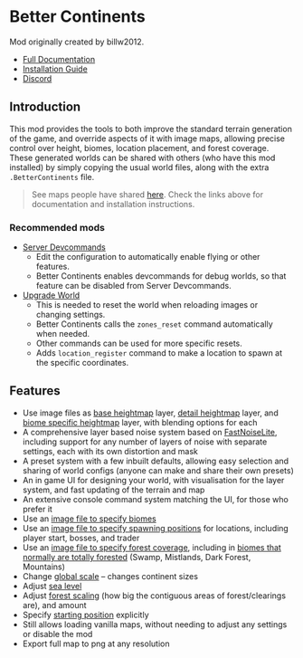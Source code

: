 # Better Continents

Mod originally created by billw2012.

- [Full Documentation](https://billw2012.github.io/BetterContinents-Docs/introduction.html)
- [Installation Guide](https://billw2012.github.io/BetterContinents-Docs/setup-guide.html)
- [Discord](https://discord.gg/3XW8ZntYzN)

## Introduction

This mod provides the tools to both improve the standard terrain generation of the game, and override aspects of it with image maps, allowing precise control over height, biomes, location placement, and forest coverage.  
These generated worlds can be shared with others (who have this mod installed) by simply copying the usual world files, along with the extra `.BetterContinents` file.  

> See maps people have shared [here](https://www.nexusmods.com/valheim/mods/categories/13/).
> Check the links above for documentation and installation instructions.

### Recommended mods

- [Server Devcommands](https://valheim.thunderstore.io/package/JereKuusela/Server_devcommands/)
  - Edit the configuration to automatically enable flying or other features.
  - Better Continents enables devcommands for debug worlds, so that feature can be disabled from Server Devcommands.
- [Upgrade World](https://valheim.thunderstore.io/package/JereKuusela/Upgrade_World/)
  - This is needed to reset the world when reloading images or changing settings.
  - Better Continents calls the `zones_reset` command automatically when needed.
  - Other commands can be used for more specific resets.
  - Adds `location_register` command to make a location to spawn at the specific coordinates.

## Features

- Use image files as [base heightmap](https://billw2012.github.io/BetterContinents-Docs/settings/heightmap.html#heightmap-file) layer, [detail heightmap](https://billw2012.github.io/BetterContinents-Docs/settings/flatmap.html#flatmap-file) layer, and [biome specific heightmap](https://billw2012.github.io/BetterContinents-Docs/settings/roughmap.html#roughmap-file) layer, with blending options for each
- A comprehensive layer based noise system based on [FastNoiseLite](https://github.com/Auburn/FastNoise), including support for any number of layers of noise with separate settings, each with its own distortion and mask
- A preset system with a few inbuilt defaults, allowing easy selection and sharing of world configs (anyone can make and share their own presets)
- An in game UI for designing your world, with visualisation for the layer system, and fast updating of the terrain and map
- An extensive console command system matching the UI, for those who prefer it
- Use an [image file to specify biomes](https://billw2012.github.io/BetterContinents-Docs/settings/biomemap.html#biomemap-file)
- Use an [image file to specify spawning positions](https://billw2012.github.io/BetterContinents-Docs/settings/spawnmap.html#spawnmap-file) for locations, including player start, bosses, and trader
- Use an [image file to specify forest coverage](https://billw2012.github.io/BetterContinents-Docs/settings/forest.html#forestmap-file), including in [biomes that normally are totally forested](https://billw2012.github.io/BetterContinents-Docs/settings/forest.html#forest-factor-overrides-all-trees) (Swamp, Mistlands, Dark Forest, Mountains)
- Change [global scale](https://billw2012.github.io/BetterContinents-Docs/settings/global.html#continent-size) – changes continent sizes
- Adjust [sea level](https://billw2012.github.io/BetterContinents-Docs/settings/global.html#sea-level-adjustment)
- Adjust [forest scaling](https://billw2012.github.io/BetterContinents-Docs/settings/forest.html#forest-scale) (how big the contiguous areas of forest/clearings are), and amount
- Specify [starting position](https://billw2012.github.io/BetterContinents-Docs/settings/start-position.html) explicitly
- Still allows loading vanilla maps, without needing to adjust any settings or disable the mod
- Export full map to png at any resolution
